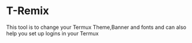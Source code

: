 # T-Remix
This tool is to change your Termux Theme,Banner and fonts and can also help you set up logins in your Termux
